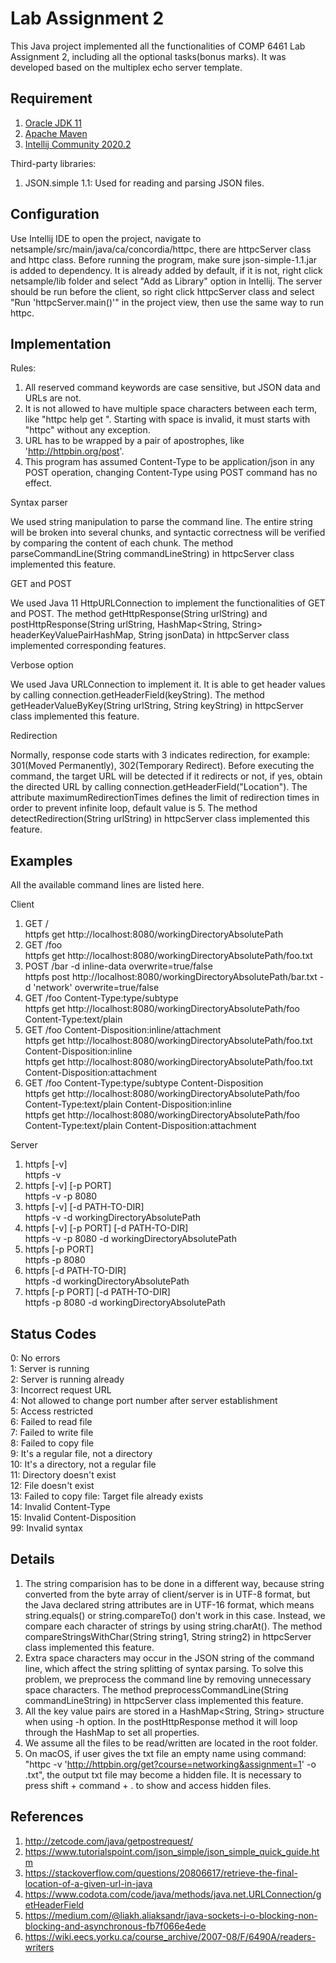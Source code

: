 # Lab Assignment 2

This Java project implemented all the functionalities of COMP 6461 Lab Assignment 2, including all the optional tasks(bonus marks). It was developed based on the multiplex echo server template.

## Requirement
1. [Oracle JDK 11](https://www.oracle.com/java/technologies/javase-jdk11-downloads.html)
2. [Apache Maven](https://maven.apache.org/) 
3. [Intellij Community 2020.2](https://www.jetbrains.com/idea/download/) 

Third-party libraries:
1. JSON.simple 1.1: Used for reading and parsing JSON files.


## Configuration
Use Intellij IDE to open the project, navigate to netsample/src/main/java/ca/concordia/httpc, there are httpcServer class and httpc class. Before running the program, make sure json-simple-1.1.jar is added to dependency. It is already added by default, if it is not, right click netsample/lib folder and select "Add as Library" option in Intellij. The server should be run before the client, so right click httpcServer class and select "Run 'httpcServer.main()'" in the project view, then use the same way to run httpc.


## Implementation
Rules:
1. All reserved command keywords are case sensitive, but JSON data and URLs are not.
2. It is not allowed to have multiple space characters between each term, like "httpc  help   get ". Starting with space is invalid, it must starts with "httpc" without any exception.
3. URL has to be wrapped by a pair of apostrophes, like 'http://httpbin.org/post'.
4. This program has assumed Content-Type to be application/json in any POST operation, changing Content-Type using POST command has no effect.


Syntax parser

We used string manipulation to parse the command line. The entire string will be broken into several chunks, and syntactic correctness will be verified by comparing the content of each chunk. The method parseCommandLine(String commandLineString) in httpcServer class implemented this feature.


GET and POST

We used Java 11 HttpURLConnection to implement the functionalities of GET and POST. The method getHttpResponse(String urlString) and postHttpResponse(String urlString, HashMap<String, String> headerKeyValuePairHashMap, String jsonData) in httpcServer class implemented corresponding features.


Verbose option

We used Java URLConnection to implement it. It is able to get header values by calling connection.getHeaderField(keyString). The method getHeaderValueByKey(String urlString, String keyString) in httpcServer class implemented this feature.


Redirection

Normally, response code starts with 3 indicates redirection, for example: 301(Moved Permanently), 302(Temporary Redirect). Before executing the command, the target URL will be detected if it redirects or not, if yes, obtain the directed URL by calling connection.getHeaderField("Location"). The attribute maximumRedirectionTimes defines the limit of redirection times in order to prevent infinite loop, default value is 5. The method detectRedirection(String urlString) in httpcServer class implemented this feature.


## Examples
All the available command lines are listed here.

Client
1. GET /<br />
httpfs get http://localhost:8080/workingDirectoryAbsolutePath
2. GET /foo<br />
httpfs get http://localhost:8080/workingDirectoryAbsolutePath/foo.txt
3. POST /bar -d inline-data overwrite=true/false<br />
httpfs post http://localhost:8080/workingDirectoryAbsolutePath/bar.txt -d 'network' overwrite=true/false
4. GET /foo Content-Type:type/subtype<br />
httpfs get http://localhost:8080/workingDirectoryAbsolutePath/foo Content-Type:text/plain 
5. GET /foo Content-Disposition:inline/attachment<br />
httpfs get http://localhost:8080/workingDirectoryAbsolutePath/foo.txt Content-Disposition:inline<br />
httpfs get http://localhost:8080/workingDirectoryAbsolutePath/foo.txt Content-Disposition:attachment
6. GET /foo Content-Type:type/subtype Content-Disposition<br />
httpfs get http://localhost:8080/workingDirectoryAbsolutePath/foo Content-Type:text/plain Content-Disposition:inline<br />
httpfs get http://localhost:8080/workingDirectoryAbsolutePath/foo Content-Type:text/plain Content-Disposition:attachment

Server
1. httpfs [-v]<br />
httpfs -v
2. httpfs [-v] [-p PORT]<br />
httpfs -v -p 8080
3. httpfs [-v] [-d PATH-TO-DIR]<br />
httpfs -v -d workingDirectoryAbsolutePath
4. httpfs [-v] [-p PORT] [-d PATH-TO-DIR]<br />
httpfs -v -p 8080 -d workingDirectoryAbsolutePath
5. httpfs [-p PORT]<br />
httpfs -p 8080
6. httpfs [-d PATH-TO-DIR]<br />
httpfs -d workingDirectoryAbsolutePath
7. httpfs [-p PORT] [-d PATH-TO-DIR]<br />
httpfs -p 8080 -d workingDirectoryAbsolutePath


## Status Codes

0: No errors<br />
1: Server is running<br />
2: Server is running already<br />
3: Incorrect request URL<br />
4: Not allowed to change port number after server establishment<br />
5: Access restricted<br />
6: Failed to read file<br />
7: Failed to write file<br />
8: Failed to copy file<br />
9: It's a regular file, not a directory<br />
10: It's a directory, not a regular file<br />
11: Directory doesn't exist<br />
12: File doesn't exist<br />
13: Failed to copy file: Target file already exists<br />
14: Invalid Content-Type<br />
15: Invalid Content-Disposition<br />
99: Invalid syntax<br />

## Details
1. The string comparision has to be done in a different way, because string converted from the byte array of client/server is in UTF-8 format, but the Java declared string attributes are in UTF-16 format, which means string.equals() or string.compareTo() don't work in this case. Instead, we compare each character of strings by using string.charAt(). The method compareStringsWithChar(String string1, String string2) in httpcServer class implemented this feature.
2. Extra space characters may occur in the JSON string of the command line, which affect the string splitting of syntax parsing. To solve this problem, we preprocess the command line by removing unnecessary space characters. The method preprocessCommandLine(String commandLineString) in httpcServer class implemented this feature.
3. All the key value pairs are stored in a HashMap<String, String> structure when using -h option. In the postHttpResponse method it will loop through the HashMap to set all properties.
4. We assume all the files to be read/written are located in the root folder.
5. On macOS, if user gives the txt file an empty name using command: "httpc -v 'http://httpbin.org/get?course=networking&assignment=1' -o .txt", the output txt file may become a hidden file. It is necessary to press shift + command + . to show and access hidden files. 


## References

1. http://zetcode.com/java/getpostrequest/
2. https://www.tutorialspoint.com/json_simple/json_simple_quick_guide.htm
3. https://stackoverflow.com/questions/20806617/retrieve-the-final-location-of-a-given-url-in-java
4. https://www.codota.com/code/java/methods/java.net.URLConnection/getHeaderField
5. https://medium.com/@liakh.aliaksandr/java-sockets-i-o-blocking-non-blocking-and-asynchronous-fb7f066e4ede
6. https://wiki.eecs.yorku.ca/course_archive/2007-08/F/6490A/readers-writers
